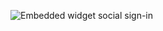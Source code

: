 <div class="common-image-format">

![Embedded widget social sign-in](/img/oie-embedded-sdk/oie-embedded-widget-use-case-social-sign-in.png
 "Embedded widget social sign-in")

</div>
